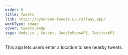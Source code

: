 ```yaml
---
order: 6
title: Tweets
link: https://dyooreen-tweets.up.railway.app/
workType: image
cover: tweets.webp
tags: Node.js , Socket, GoogleMapsAPI, TwitterAPI
---
```


This app lets users enter a location to see nearby tweets.
